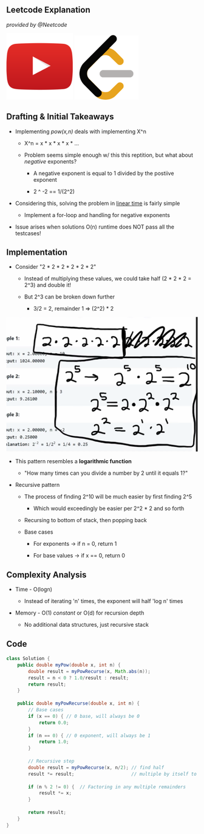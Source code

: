 ## Leetcode Explanation

*provided by @Neetcode*

[<img title="" src="youtubeimg.png" alt="youtube" width="175">](https://www.youtube.com/watch?v=g9YQyYi4IQQ)
[<img src="leetcode.png" title="" alt="leetcode" width="170">](https://leetcode.com/problems/powx-n/description/) 

## Drafting & Initial Takeaways

* Implementing *pow(x,n)* deals with implementing X^n
  
  * X^n = x * x * x * x * ...
  
  * Problem seems simple enough w/ this this reptition, but what about *negative* exponents?
    
    * A negative exponent is equal to 1 divided by the postiive exponent
    
    * 2 ^ -2 == 1/(2^2)

* Considering this, solving the problem in <u>linear time</u> is fairly simple
  
  * Implement a for-loop and handling for negative exponents

* Issue arises when solutions O(n) runtime does NOT pass all the testcases!

## Implementation

* Consider "2 * 2 * 2 * 2 * 2 * 2"
  
  * Instead of multiplying these values, we could take half (2 * 2 * 2 = 2^3) and double it!
  
  * But 2^3 can be broken down further
    
    * 3/2 = 2, remainder 1 => (2^2) * 2

![1](1.png)

* This pattern resembles a **logarithmic function**
  
  * "How many times can you divide a number by 2 until it equals 1?"

* Recursive pattern
  
  * The process of finding 2^10 will be much easier by first finding 2^5
    
    * Which would exceedingly be easier per 2^2 * 2 and so forth
  
  * Recursing to bottom of stack, then popping back
  
  * Base cases
    
    * For exponents -> if n = 0, return 1
    
    * For base values -> if x == 0, return 0

## Complexity Analysis

* Time - O(logn)
  
  * Instead of iterating 'n' times, the exponent will half 'log n' times

* Memory - O(1) *constant* or O(d) for recursion depth
  
  * No additional data structures, just recursive stack

## Code

```java
class Solution {
    public double myPow(double x, int n) {
        double result = myPowRecurse(x, Math.abs(n));
        result = n < 0 ? 1.0/result : result;
        return result;
    }

    public double myPowRecurse(double x, int n) {
        // Base cases
        if (x == 0) { // 0 base, will always be 0
            return 0.0;
        }
        if (n == 0) { // 0 exponent, will always be 1
            return 1.0;
        }

        // Recursive step
        double result = myPowRecurse(x, n/2); // find half
        result *= result;                     // multiple by itself to get whole

        if (n % 2 != 0) {  // Factoring in any multiple remainders
            result *= x;
        }

        return result;
    }
}
```

